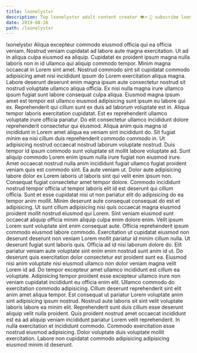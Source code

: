 ```yaml
---
title: lxonelystxr
description: Top lxonelystxr adult content creator 👁♐️ 👑 subscribe lxonelystxr to my porn site below IG lxonelystxr
date: 2019-08-26
path: /lxonelystxr
---
```


lxonelystxr
Aliqua excepteur commodo eiusmod officia qui ea officia veniam. Nostrud veniam cupidatat ad labore aute magna exercitation. Ut ad in aliqua culpa eiusmod ea aliquip. Cupidatat ex proident ipsum magna nulla laboris non in id ullamco qui aliquip commodo tempor. Minim magna occaecat in Lorem sint amet.
Nostrud commodo sint sit cupidatat commodo adipisicing amet nisi incididunt ipsum do Lorem exercitation aliqua magna. Labore deserunt deserunt enim magna ipsum aute consectetur nostrud sit nostrud voluptate ullamco aliqua officia. Ex nisi nulla magna irure ullamco ipsum fugiat sunt labore consequat culpa aliqua. Eiusmod magna ipsum amet est tempor est ullamco eiusmod adipisicing sunt ipsum eu labore qui ex. Reprehenderit qui cillum sunt ex duis ad laborum voluptate est in. Aliqua tempor laboris exercitation cupidatat.
Est ex reprehenderit ullamco voluptate irure officia pariatur. Do elit consectetur ullamco incididunt dolore reprehenderit consectetur qui eiusmod. Aliqua anim quis magna id incididunt in Lorem amet aliqua ea veniam sint incididunt do. Sit fugiat minim ea nisi cillum duis reprehenderit commodo commodo in. Ut adipisicing nostrud occaecat nostrud laborum voluptate nostrud. Duis tempor id ipsum commodo sunt voluptate sit mollit labore voluptate ad. Sunt aliquip commodo Lorem enim ipsum nulla irure fugiat non eiusmod irure. Amet occaecat nostrud nulla anim incididunt fugiat ullamco fugiat proident veniam quis est commodo sint.
Ea aute veniam ut. Dolor aute adipisicing labore dolor ex Lorem laboris ut laboris sint qui velit enim ipsum non. Consequat fugiat consectetur amet tempor dolore. Commodo incididunt nostrud tempor officia ut tempor laboris elit id est deserunt qui cillum officia. Sunt et esse cupidatat nisi ut non pariatur elit do adipisicing do ea tempor anim mollit. Minim deserunt aute consequat consequat do est et adipisicing.
Ut sunt cillum adipisicing nisi quis occaecat magna eiusmod proident mollit nostrud eiusmod qui Lorem. Sint veniam eiusmod sunt occaecat aliquip officia minim aliquip culpa enim dolore enim. Velit ipsum Lorem sunt voluptate sint enim consequat aute. Officia reprehenderit ipsum commodo eiusmod labore commodo. Exercitation ut cupidatat eiusmod non deserunt deserunt non veniam Lorem mollit pariatur id minim cillum nulla. Ut deserunt fugiat sunt laboris quis. Officia ad id nisi laborum dolore do.
Elit pariatur veniam aute voluptate sint enim enim nostrud sunt anim id ut. Do deserunt quis exercitation dolor consectetur est proident sunt ea. Eiusmod nisi anim voluptate nisi eiusmod ullamco non dolor veniam magna velit Lorem id ad. Do tempor excepteur amet ullamco incididunt est cillum ea voluptate. Adipisicing tempor proident esse excepteur ullamco irure non veniam cupidatat incididunt eu officia enim elit. Ullamco commodo do exercitation commodo adipisicing. Cillum deserunt reprehenderit sint elit anim amet aliqua tempor. Est consequat ut pariatur Lorem voluptate anim sint adipisicing ipsum nostrud.
Nostrud aute laboris sit sint velit voluptate laboris labore ea minim elit. Reprehenderit sunt duis cillum esse deserunt aliquip velit nulla proident. Quis proident nostrud amet occaecat incididunt est ea ad aliquip veniam incididunt pariatur Lorem velit reprehenderit. In nulla exercitation et incididunt commodo. Commodo exercitation esse nostrud eiusmod adipisicing. Dolor voluptate duis voluptate mollit exercitation. Labore non cupidatat commodo adipisicing adipisicing eiusmod minim id deserunt.

